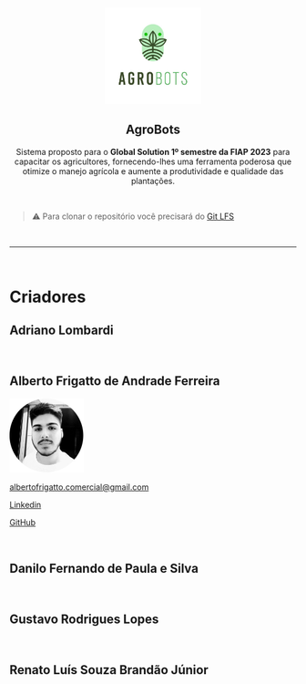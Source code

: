 <p align='center'>
<img
    src='./img/logo.png'
    width='170'
/>

<h2 align='center'>AgroBots</h2>

<p align='center'>Sistema proposto para o <b>Global Solution 1º semestre da FIAP 2023</b> para capacitar os agricultores, fornecendo-lhes uma ferramenta poderosa que otimize o manejo agrícola e aumente a produtividade e qualidade das plantações.</p>
</p>

<br/>

> ⚠️ Para clonar o repositório você precisará do [Git LFS](https://git-lfs.com)

<br/>

---

<br/>

# Criadores

## Adriano Lombardi

<br/>

## Alberto Frigatto de Andrade Ferreira

<img
    src='./img/frigatto.png'
    width='130'
/>

albertofrigatto.comercial@gmail.com

[Linkedin](https://www.linkedin.com/in/alberto-frigatto-de-andrade-ferreira-a72022251/)

[GitHub](https://github.com/Alberto-Frigatto)

<br/>

## Danilo Fernando de Paula e Silva

<br/>

## Gustavo Rodrigues Lopes

<br/>

## Renato Luís Souza Brandão Júnior